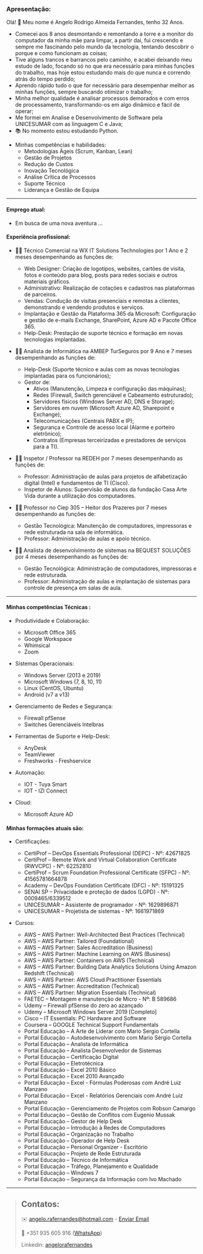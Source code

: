 ### Apresentação:

Olá! 👋 Meu nome é Angelo Rodrigo Almeida Fernandes, tenho 32 Anos.
- Comecei aos 8 anos desmontando e remontando a torre e a monitor do computador da minha mãe para limpar, a partir dai, fui crescendo e sempre me fascinando pelo mundo da tecnologia, tentando descobrir o porque e como funcionam as coisas;
- Tive alguns trancos e barrancos pelo caminho, e acabei deixando meu estudo de lado, focando só no que era necessário para minhas funções do trabalho, mas hoje estou estudando mais do que nunca e correndo atrás do tempo perdido;
- Aprendo rápido tudo o que for necessário para desempenhar melhor as minhas funções, sempre buscando otimizar o trabalho;
- Minha melhor qualidade é analisar processos demorados e com erros de processamento, transformando-os em algo dinâmico e fácil de operar;
- Me formei em Analise e Desenvolvimento de Software pela UNICESUMAR com as linguagem C e Java;
- 📚 No momento estou estudando Python.


* Minhas competências e habilidades:
    - Metodologias Ágeis (Scrum, Kanban, Lean) 
    - Gestão de Projetos 
    - Redução de Custos 
    - Inovação Tecnológica 
    - Análise Crítica de Processos 
    - Suporte Técnico 
    - Liderança e Gestão de Equipa 

***

#### Emprego atual:

*  Em busca de uma nova aventura ...


#### Experiência profissional:

* 👨‍💻 Técnico Comercial na WX IT Solutions Technologies por 1 Ano e 2 meses desempenhando as funções de:
    - Web Designer: Criação de logotipos, websites, cartões de visita, fotos e conteúdo para blog, posts para redes sociais e outros materiais gráficos.
    - Administrativo: Realização de cotações e cadastros nas plataformas de parceiros.
    - Vendas: Condução de visitas presenciais e remotas a clientes, demonstrando e vendendo produtos e serviços.
    - Implantação e Gestão da Plataforma 365 da Microsoft: Configuração e gestão de e-mails Exchange, SharePoint, Azure AD e Pacote Office 365.
    - Help-Desk: Prestação de suporte técnico e formação em novas tecnologias implantadas.


* 👨‍💻 Analista de Informática na AMBEP TurSeguros por 9 Ano e 7 meses desempenhando as funções de:
    - Help-Desk (Suporte técnico e aulas com as novas tecnologias implantadas para os funcionários);
    - Gestor de:  
        - Ativos (Manutenção, Limpeza e configuração das máquinas);
        - Redes (Firewall, Switch gerenciável e Cabeamento estruturado);
        - Servidores físicos (Windows Server AD, DNS e Storage);
        - Servidores em nuvem (Microsoft Azure AD, Sharepoint e Exchange);
        - Telecomunicações (Centrais PABX e IP);
        - Segurança e Controle de acesso local (Alarme e porteiro eletrônico);
        - Contratos (Empresas terceirizadas e prestadores de serviços para a TI).
  

* 👨‍💻 Inspetor / Professor na REDEH por 7 meses desempenhando as funções de:
    - Professor: Administração de aulas para projetos de alfabetização digital (Intel) e fundamentos de TI (Cisco).
    - Inspetor de Alunos: Supervisão de alunos da fundação Casa Arte Vida durante a utilização dos computadores.


* 👨‍💻 Professor no Ciep 305 – Heitor dos Prazeres por 7 meses desempenhando as funções de:
    - Gestão Tecnológica: Manutenção de computadores, impressoras e rede estruturada na sala de informática.
    - Professor: Administração de aulas e apoio técnico. 


* 👨‍💻 Analista de desenvolvimento de sistemas na BEQUEST SOLUÇÕES por 4 meses desempenhando as funções de:
    - Gestão Tecnológica: Administração de computadores, impressoras e rede estruturada.
    - Professor: Administração de aulas e implantação de sistemas para controle de presença em salas de aula. 
  

***

#### Minhas competências Técnicas :

* Produtividade e Colaboração:  
    - Microsoft Office 365  
    - Google Workspace  
    - Whimsical  
    - Zoom 
 
* Sistemas Operacionais:  
    - Windows Server (2013 e 2019)  
    - Microsoft Windows (7, 8, 10, 11)  
    - Linux (CentOS, Ubuntu)  
    - Android (v7 a v13) 
 
* Gerenciamento de Redes e Segurança:  
    - Firewall pfSense  
    - Switches Gerenciáveis Intelbras 
 
* Ferramentas de Suporte e Help-Desk:  
    - AnyDesk  
    - TeamViewer  
    - Freshworks - Freshservice 
 
* Automação:  
    - IOT - Tuya Smart  
    - IOT - IZI Connect  
 
* Cloud:  
    - Microsoft Azure AD 


#### Minhas formações atuais são:

* Certificações:  
    - CertiProf – DevOps Essentials Professional (DEPC) - Nº: 42671825
    - CertiProf – Remote Work and Virtual Collaboration Certificate (RWVCPC) - Nº: 62252810
    - CertiProf – Scrum Foundation Professional Certificate (SFPC) - Nº: 41565781664878
    - Academy – DevOps Foundation Certificate (DFC) - Nº: 15191325
    - SENAI SP – Privacidade e proteção de dados (LGPD) - Nº: 0009465/6339512 
    - UNICESUMAR – Assistente de programador - Nº: 1629896871
    - UNICESUMAR – Projetista de sistemas - Nº: 1661971869


* Cursos:
    - AWS – AWS Partner: Well-Architected Best Practices (Technical)
    - AWS – AWS Partner: Tailored (Foundational)
    - AWS – AWS Partner: Sales Accreditation (Business)
    - AWS – AWS Partner: Machine Learning on AWS (Business)
    - AWS – AWS Partner: Containers on AWS (Technical)
    - AWS – AWS Partner: Building Data Analytics Solutions Using Amazon Redshift (Technical)
    - AWS – AWS Partner: AWS Cloud Practitioner Essentials
    - AWS – AWS Partner: Accreditation (Technical)
    - AWS – AWS Partner: Migration Essentials (Technical) 
    - FAETEC – Montagem e manutenção de Micro - Nº: B 589686
    - Udemy – Firewall pfSense do zero ao azançado
    - Udemy – Microsoft Windows Server 2019 [Completo]
    - Cisco – IT Essentials: PC Hardware and Software
    - Coursera – GOOGLE Technical Support Fundamentals
    - Portal Educação – A Arte de Liderar com Mario Sergio Cortella
    - Portal Educação – Autodesenvolvimento com Mario Sérgio Cortella
    - Portal Educação – Analista de Informática
    - Portal Educação – Analista Desenvolvedor de Sistemas
    - Portal Educação – Certificação Digital
    - Portal Educação – Eletrotécnica
    - Portal Educação – Excel 2010 Básico
    - Portal Educação – Excel 2010 Avançado
    - Portal Educação – Excel - Fórmulas Poderosas com André Luiz Manzano
    - Portal Educação – Excel - Relatórios Gerenciais com André Luiz Manzano
    - Portal Educação – Gerenciamento de Projetos com Robson Camargo
    - Portal Educação – Gestão de Conflitos com Eugenio Mussak
    - Portal Educação – Gestor de Help Desk
    - Portal Educação – Introdução à Redes de Computadores
    - Portal Educação – Organização no Trabalho
    - Portal Educação – Operador de Help Desk
    - Portal Educação – Personal Organizer - Escritório
    - Portal Educação – Projeto de Rede Estruturada
    - Portal Educação – Técnico de Informática
    - Portal Educação – Tráfego, Planejamento e Qualidade
    - Portal Educação – Windows 7
    - Portal Educação – Segurança da Informação com Ivo Machado


***

> ## Contatos:
>
> ✉️ angelo.rafernandes@hotmail.com - [Enviar Email][email]
>
> 📱 +351  935 605 916 ([WhatsApp][zap])
>
>  Linkedin: [angelorafernandes][linkedin]


[email]: <mailto:angelo.rafernandes@hotmail.com>
[zap]: <https://wa.me/+351935605916>
[linkedin]: <https://www.linkedin.com/in/angelorafernandes>
